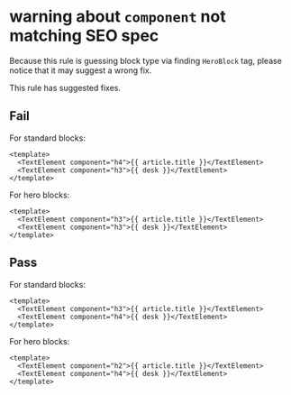 # warning about `component` not matching SEO spec

Because this rule is guessing block type via finding `HeroBlock` tag, please notice that it may suggest a wrong fix.

This rule has suggested fixes.

## Fail

For standard blocks:

```vue
<template>
  <TextElement component="h4">{{ article.title }}</TextElement>
  <TextElement component="h3">{{ desk }}</TextElement>
</template>
```

For hero blocks:

```vue
<template>
  <TextElement component="h3">{{ article.title }}</TextElement>
  <TextElement component="h3">{{ desk }}</TextElement>
</template>
```

## Pass

For standard blocks:

```vue
<template>
  <TextElement component="h3">{{ article.title }}</TextElement>
  <TextElement component="h4">{{ desk }}</TextElement>
</template>
```

For hero blocks:

```vue
<template>
  <TextElement component="h2">{{ article.title }}</TextElement>
  <TextElement component="h4">{{ desk }}</TextElement>
</template>
```
